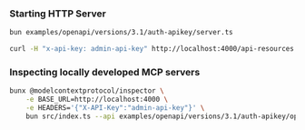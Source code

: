 ### Starting HTTP Server

```bash
bun examples/openapi/versions/3.1/auth-apikey/server.ts

curl -H "x-api-key: admin-api-key" http://localhost:4000/api-resources
```

### Inspecting locally developed MCP servers

```bash
bunx @modelcontextprotocol/inspector \
    -e BASE_URL=http://localhost:4000 \
    -e HEADERS='{"X-API-Key":"admin-api-key"}' \
    bun src/index.ts --api examples/openapi/versions/3.1/auth-apikey/openapi.yml
```
